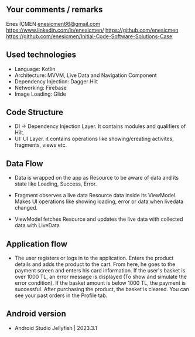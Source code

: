 ## Your comments / remarks

Enes İÇMEN
enesicmen66@gmail.com
https://www.linkedin.com/in/enesicmen/
https://github.com/enesicmen
https://github.com/enesicmen/Initial-Code-Software-Solutions-Case

## Used technologies
- Language: Kotlin
- Architecture: MVVM, Live Data and Navigation Component
- Dependency Injection: Dagger Hilt
- Networking: Firebase
- Image Loading: Glide

## Code Structure
- DI -> Dependency Injection Layer. It contains modules and qualifiers of Hilt.
- UI: UI Layer. ıt contains operations like showing/creating activites, fragments, views etc.

## Data Flow
- Data is wrapped on the app as Resource to be aware of data and its state like Loading, Success, Error.

- Fragment observes a live data Resource data inside its ViewModel. Makes UI operations like showing loading, error or data when livedata changed.

- ViewModel fetches Resource and updates the live data with collected data with LiveData

## Application flow

- The user registers or logs in to the application. Enters the product details and adds the product to the cart. 
  From here, he goes to the payment screen and enters his card information. If the user's basket is over 1000 TL,
  an error message is displayed (To show and simulate the error condition). If the basket amount is below 1000 TL, the payment is successful.
  After purchasing the product, the basket is cleared. You can see your past orders in the Profile tab.

## Android version
- Android Studio Jellyfish | 2023.3.1

